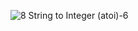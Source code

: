 ​![8  String to Integer (atoi)-6](https://github.com/codingfairy-lara/leetcode/assets/97158923/69e5c28c-b67f-47cd-b4e4-587a0b6d7385)
